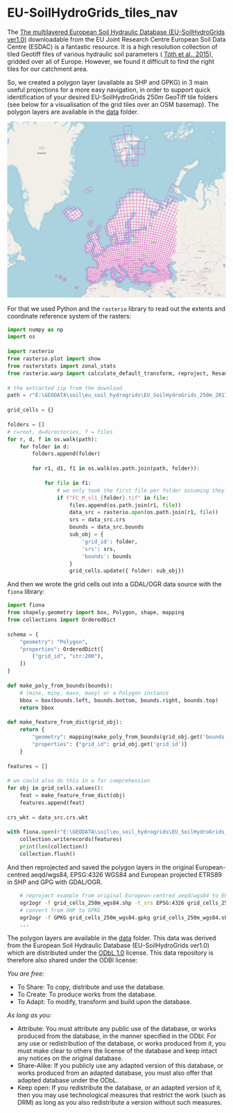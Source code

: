 # EU-SoilHydroGrids_tiles_nav

The [The multilayered European Soil Hydraulic Database (EU-SoilHydroGrids ver1.0)](https://esdac.jrc.ec.europa.eu/content/3d-soil-hydraulic-database-europe-1-km-and-250-m-resolution) downloadable from the EU Joint Research Centre
European Soil Data Centre (ESDAC) is a fantastic resource. It is a high resolution collection of tiled Geotiff files of various hydraulic soil parameters ( [Tóth et al., 2015](https://doi.org/10.1002/hyp.11203)), gridded over all of Europe. However, we found it difficult to find the right tiles for our catchment area.

So, we created a polygon layer (available as SHP and GPKG) in 3 main useful projections for a more easy navigation, in order to support quick identification of your desired EU-SoilHydroGrids 250m GeoTiff tile folders (see below for a visualisation of the grid tiles over an OSM basemap). The polygon layers are available in the [data](./data) folder.

![Grid Tiles over OSM basemap](grid_cells_250m_europe.png)

For that we used Python and the `rasterio` library to read out the extents and coordinate reference system of the rasters:

```python
import numpy as np
import os

import rasterio
from rasterio.plot import show
from rasterstats import zonal_stats
from rasterio.warp import calculate_default_transform, reproject, Resampling

# the extracted zip from the download
path = r"E:\GEODATA\soil\eu_soil_hydrogrids\EU_SoilHydroGrids_250m_2017Feb08"

grid_cells = {}

folders = []
# r=root, d=directories, f = files
for r, d, f in os.walk(path):
    for folder in d:
        folders.append(folder)

        for r1, d1, f1 in os.walk(os.path.join(path, folder)):

            for file in f1:
                # we only took the first file per folder assuming they share the same extent and coordinate reference system
                if f"FC_M_sl1_{folder}.tif" in file:
                    files.append(os.path.join(r1, file))
                    data_src = rasterio.open(os.path.join(r1, file))
                    srs = data_src.crs
                    bounds = data_src.bounds
                    sub_obj = {
                        'grid_id': folder,
                        'srs': srs,
                        'bounds': bounds
                    }
                    grid_cells.update({ folder: sub_obj})
```

And then we wrote the grid cells out into a GDAL/OGR data source with the `fiona` library:

```python
import fiona
from shapely.geometry import box, Polygon, shape, mapping
from collections import OrderedDict

schema = {
    "geometry": "Polygon",
    "properties": OrderedDict([
        ("grid_id", "str:200"),
    ])
}

def make_poly_from_bounds(bounds):
    # (minx, miny, maxx, maxy) or a Polygon instance
    bbox = box(bounds.left, bounds.bottom, bounds.right, bounds.top)
    return bbox

def make_feature_from_dict(grid_obj):
    return {
        "geometry": mapping(make_poly_from_bounds(grid_obj.get('bounds'))),
        "properties": {"grid_id": grid_obj.get('grid_id')}
    }

features = []

# we could also do this in a for comprehension
for obj in grid_cells.values():
    feat = make_feature_from_dict(obj)
    features.append(feat)

crs_wkt = data_src.crs.wkt

with fiona.open(r"E:\GEODATA\soil\eu_soil_hydrogrids\EU_SoilHydroGrids_250m_2017Feb08\grid_cells_250m_aeqd84.shp", "w", driver="ESRI Shapefile", schema=schema, crs_wkt=crs_wkt) as collection:
    collection.writerecords(features)
    print(len(collection))
    collection.flush()
```

And then reprojected and saved the polygon layers in the original European-centred aeqd/wgs84, EPSG:4326  WGS84 and European projected ETRS89 in SHP and GPG with GDAL/OGR.

```bash
    # reproject example from original European-centred aeqd/wgs84 to EPSG:4326 WGS84
    ogr2ogr -f grid_cells_250m_wgs84.shp -t_srs EPSG:4326 grid_cells_250m_aeqd84.shp
    # convert from SHP to GPKG
    ogr2ogr -f GPKG grid_cells_250m_wgs84.gpkg grid_cells_250m_wgs84.shp
    ...
```

The polygon layers are available in the [data](./data) folder. This data was derived from the European Soil Hydraulic Database (EU-SoilHydroGrids ver1.0) which are distributed under the [ODbL 1.0](https://www.opendatacommons.org/licenses/odbl/1.0/) license. This data repository is therefore also shared under the ODBl license:

*You are free:*

- To Share: To copy, distribute and use the database.
- To Create: To produce works from the database.
- To Adapt: To modify, transform and build upon the database.

*As long as you:*

- Attribute: You must attribute any public use of the database, or works produced from the database, in the manner specified in the ODbl. For any use or redistribution of the database, or works produced from it, you must make clear to others the license of the database and keep intact any notices on the original database.
- Share-Alike: If you publicly use any adapted version of this database, or works produced from an adapted database, you must also offer that adapted database under the ODbL.
- Keep open: If you redistribute the database, or an adapted version of it, then you may use technological measures that restrict the work (such as DRM) as long as you also redistribute a version without such measures.
